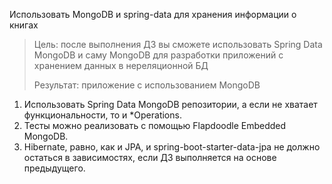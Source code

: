 Использовать MongoDB и spring-data для хранения информации о книгах

>Цель: после выполнения ДЗ вы сможете использовать Spring Data MongoDB и саму MongoDB для разработки приложений с хранением данных в нереляционной БД
>
>Результат: приложение с использованием MongoDB

1. Использовать Spring Data MongoDB репозитории, а если не хватает функциональности, то и *Operations.
2. Тесты можно реализовать с помощью Flapdoodle Embedded MongoDB.
3. Hibernate, равно, как и JPA, и spring-boot-starter-data-jpa не должно остаться в зависимостях, если ДЗ выполняется на основе предыдущего.
